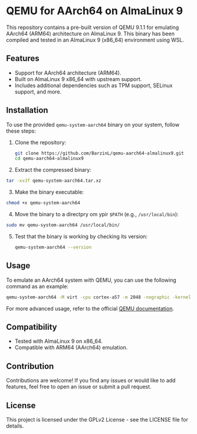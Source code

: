 # QEMU for AArch64 on AlmaLinux 9

This repository contains a pre-built version of QEMU 9.1.1 for emulating AArch64 (ARM64) architecture on AlmaLinux 9. This binary has been compiled and tested in an AlmaLinux 9 (x86_64) environment using WSL.

## Features

- Support for AArch64 architecture (ARM64).
- Built on AlmaLinux 9 x86_64 with upstream support.
- Includes additional dependencies such as TPM support, SELinux support, and more.

## Installation

To use the provided `qemu-system-aarch64` binary on your system, follow these steps:

1. Clone the repository:

   ```bash
   git clone https://github.com/BarzinL/qemu-aarch64-almalinux9.git
   cd qemu-aarch64-almalinux9
   ```

2. Extract the compressed binary:

  ```bash
  tar -xvJf qemu-system-aarch64.tar.xz
  ```

3. Make the binary executable:

  ```bash
  chmod +x qemu-system-aarch64
  ```

4. Move the binary to a directpry om ypir `$PATH` (e.g., `/usr/local/bin`):

  ```bash
  sudo mv qemu-system-aarch64 /usr/local/bin/
  ```

5. Test that the binary is working by checking its version:

   ```bash
   qemu-system-aarch64 --version
   ```

## Usage

To emulate an AArch64 system with QEMU, you can use the following command as an example:

```bash
qemu-system-aarch64 -M virt -cpu cortex-a57 -m 2048 -nographic -kernel <path-to-kernel> -append "console=ttyAMA0"
```

For more advanced usage, refer to the official [QEMU documentation](https://www.qemu.org/documentation/).

## Compatibility

- Tested with AlmaLinux 9 on x86_64.
- Compatible with ARM64 (AArch64) emulation.

## Contribution

Contributions are welcome! If you find any issues or would like to add features, feel free to open an issue or submit a pull request.

## License

This project is licensed under the GPLv2 License - see the LICENSE file for details.
